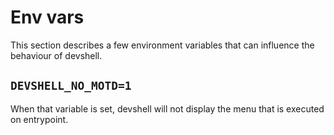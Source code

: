 # Env vars

This section describes a few environment variables that can influence the
behaviour of devshell.

## `DEVSHELL_NO_MOTD=1`

When that variable is set, devshell will not display the menu that is executed
on entrypoint.
